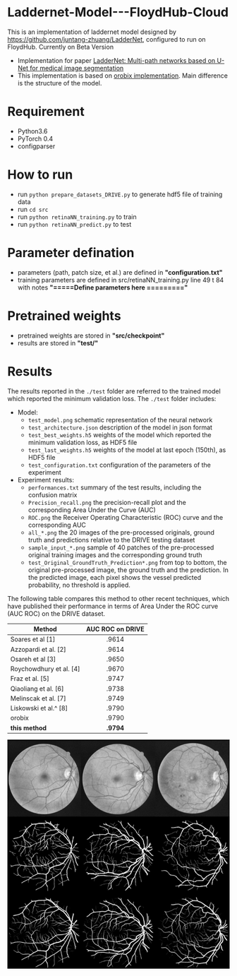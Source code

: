 # Laddernet-Model---FloydHub-Cloud
This is an implementation of laddernet model designed by https://github.com/juntang-zhuang/LadderNet, configured to run on FloydHub. Currently on Beta Version

* Implementation for paper [LadderNet: Multi-path networks based on U-Net for medical image segmentation
](https://arxiv.org/abs/1810.07810)
* This implementation is based on [orobix implementation](https://github.com/orobix/retina-unet). Main difference is the structure of the model.

# Requirement
* Python3.6
* PyTorch 0.4
* configparser

# How to run
* run ```python prepare_datasets_DRIVE.py``` to generate hdf5 file of training data
* run ```cd src```
* run ```python retinaNN_training.py``` to train
* run ```python retinaNN_predict.py``` to test

# Parameter defination
* parameters (path, patch size, et al.) are defined in <b>"configuration.txt"</b>
* training parameters are defined in src/retinaNN_training.py line 49 t 84 with notes <b>"=====Define parameters here =========" </b>

# Pretrained weights
* pretrained weights are stored in <b>"src/checkpoint"</b>
* results are stored in <b>"test/"</b>

# Results
The results reported in the `./test` folder are referred to the trained model which reported the minimum validation loss. The `./test` folder includes:
- Model:
  - `test_model.png` schematic representation of the neural network
  - `test_architecture.json` description of the model in json format
  - `test_best_weights.h5` weights of the model which reported the minimum validation loss, as HDF5 file
  - `test_last_weights.h5`  weights of the model at last epoch (150th), as HDF5 file
  - `test_configuration.txt` configuration of the parameters of the experiment
- Experiment results:
  - `performances.txt` summary of the test results, including the confusion matrix
  - `Precision_recall.png` the precision-recall plot and the corresponding Area Under the Curve (AUC)
  - `ROC.png` the Receiver Operating Characteristic (ROC) curve and the corresponding AUC
  - `all_*.png` the 20 images of the pre-processed originals, ground truth and predictions relative to the DRIVE testing dataset
  - `sample_input_*.png` sample of 40 patches of the pre-processed original training images and the corresponding ground truth
  - `test_Original_GroundTruth_Prediction*.png` from top to bottom, the original pre-processed image, the ground truth and the prediction. In the predicted image, each pixel shows the vessel predicted probability, no threshold is applied.

The following table compares this method to other recent techniques, which have published their performance in terms of Area Under the ROC curve (AUC ROC) on the DRIVE dataset.

| Method                  | AUC ROC on DRIVE |
| ----------------------- |:----------------:|
| Soares et al [1]        | .9614            |
| Azzopardi et al. [2]    | .9614            |
| Osareh et al  [3]       | .9650            |
| Roychowdhury et al. [4] | .9670            |
| Fraz et al.  [5]        | .9747            |
| Qiaoliang et al. [6]    | .9738            |
| Melinscak et al. [7]    | .9749            |
| Liskowski et al.^ [8]   | .9790            |
| orobix                  | .9790            |
| **this method**         | **.9794**        |

![](figures/result.png)
